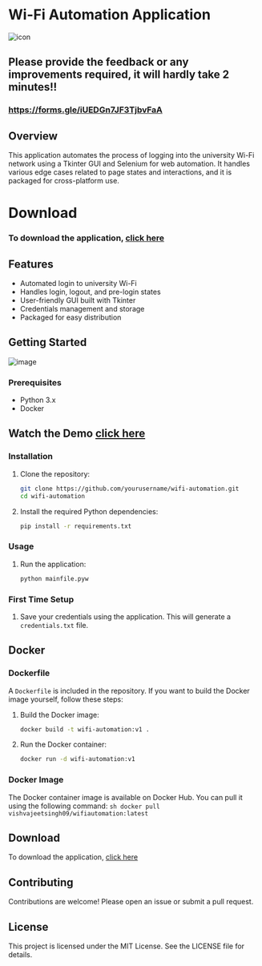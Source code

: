 # Wi-Fi Automation Application

![icon](https://github.com/user-attachments/assets/6a354587-8ee4-4359-b551-d3013b37b59c)



## Please provide the feedback or any improvements required, it will hardly take 2 minutes!!
### https://forms.gle/iUEDGn7JF3TjbvFaA

## Overview

This application automates the process of logging into the university Wi-Fi network using a Tkinter GUI and Selenium for web automation. It handles various edge cases related to page states and interactions, and it is packaged for cross-platform use.

# Download

### To download the application, [click here](https://www.dropbox.com/scl/fi/m6hv54zx9bfyyr3gmqsdo/mainfile.exe?rlkey=8ufmi1ltzoyfbzz0zefdn7ca4&st=zshnw6gg&dl=0)

## Features

- Automated login to university Wi-Fi
- Handles login, logout, and pre-login states
- User-friendly GUI built with Tkinter
- Credentials management and storage
- Packaged for easy distribution

## Getting Started

![image](https://github.com/user-attachments/assets/e8a25549-f262-4940-926b-ba5ff8827b27)

### Prerequisites

- Python 3.x
- Docker

## Watch the Demo [click here](https://youtu.be/pp6kFQskK6s)
### Installation

1. Clone the repository:
    ```sh
    git clone https://github.com/yourusername/wifi-automation.git
    cd wifi-automation
    ```

2. Install the required Python dependencies:
    ```sh
    pip install -r requirements.txt
    ```

### Usage

1. Run the application:
    ```sh
    python mainfile.pyw
    ```

### First Time Setup

1. Save your credentials using the application. This will generate a `credentials.txt` file.

## Docker

### Dockerfile

A `Dockerfile` is included in the repository. If you want to build the Docker image yourself, follow these steps:

1. Build the Docker image:
    ```sh
    docker build -t wifi-automation:v1 .
    ```

2. Run the Docker container:
    ```sh
    docker run -d wifi-automation:v1
    ```

### Docker Image

The Docker container image is available on Docker Hub. You can pull it using the following command:
    ```sh
    docker pull vishvajeetsingh09/wifiautomation:latest
    ```

## Download

To download the application, [click here](https://www.dropbox.com/scl/fi/m6hv54zx9bfyyr3gmqsdo/mainfile.exe?rlkey=8ufmi1ltzoyfbzz0zefdn7ca4&st=zshnw6gg&dl=0)


## Contributing

Contributions are welcome! Please open an issue or submit a pull request.

## License

This project is licensed under the MIT License. See the LICENSE file for details.
